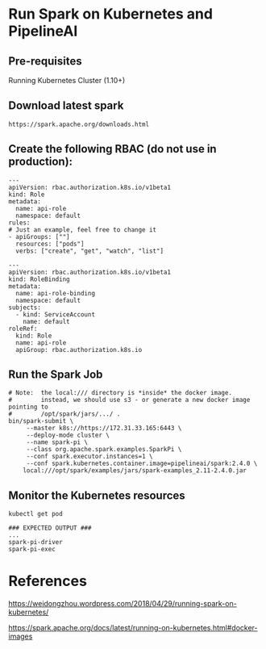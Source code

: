 # Run Spark on Kubernetes and PipelineAI

## Pre-requisites
Running Kubernetes Cluster (1.10+)


## Download latest spark
```
https://spark.apache.org/downloads.html
```

## Create the following RBAC (do not use in production):
```
---
apiVersion: rbac.authorization.k8s.io/v1beta1
kind: Role
metadata:
  name: api-role
  namespace: default
rules:
# Just an example, feel free to change it
- apiGroups: [""]
  resources: ["pods"]
  verbs: ["create", "get", "watch", "list"]

---
apiVersion: rbac.authorization.k8s.io/v1beta1
kind: RoleBinding
metadata:
  name: api-role-binding
  namespace: default
subjects:
  - kind: ServiceAccount
    name: default
roleRef:
  kind: Role
  name: api-role
  apiGroup: rbac.authorization.k8s.io
 ```

## Run the Spark Job 
```
# Note:  the local:/// directory is *inside* the docker image.
#        instead, we should use s3 - or generate a new docker image pointing to
#        /opt/spark/jars/.../ .
bin/spark-submit \
     --master k8s://https://172.31.33.165:6443 \
     --deploy-mode cluster \
     --name spark-pi \
     --class org.apache.spark.examples.SparkPi \
     --conf spark.executor.instances=1 \
     --conf spark.kubernetes.container.image=pipelineai/spark:2.4.0 \
    local:///opt/spark/examples/jars/spark-examples_2.11-2.4.0.jar
```

## Monitor the Kubernetes resources
```
kubectl get pod

### EXPECTED OUTPUT ###
...
spark-pi-driver
spark-pi-exec
```

# References
https://weidongzhou.wordpress.com/2018/04/29/running-spark-on-kubernetes/

https://spark.apache.org/docs/latest/running-on-kubernetes.html#docker-images
